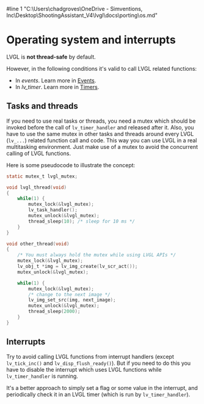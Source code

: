#line 1 "C:\\Users\\chadgroves\\OneDrive - Simventions, Inc\\Desktop\\ShootingAssistant_V4\\lvgl\\docs\\porting\\os.md"
# Operating system and interrupts

LVGL is **not thread-safe** by default.

However, in the following conditions it's valid to call LVGL related functions:
- In *events*. Learn more in [Events](/overview/event).
- In *lv_timer*. Learn more in [Timers](/overview/timer).


## Tasks and threads
If you need to use real tasks or threads, you need a mutex which should be invoked before the call of `lv_timer_handler` and released after it.
Also, you have to use the same mutex in other tasks and threads around every LVGL (`lv_...`) related function call and code.
This way you can use LVGL in a real multitasking environment. Just make use of a mutex to avoid the concurrent calling of LVGL functions.

Here is some pseudocode to illustrate the concept:

```c
static mutex_t lvgl_mutex;

void lvgl_thread(void)
{
    while(1) {
        mutex_lock(&lvgl_mutex);
        lv_task_handler();
        mutex_unlock(&lvgl_mutex);
        thread_sleep(10); /* sleep for 10 ms */
    }
}

void other_thread(void)
{
    /* You must always hold the mutex while using LVGL APIs */
    mutex_lock(&lvgl_mutex);
    lv_obj_t *img = lv_img_create(lv_scr_act());
    mutex_unlock(&lvgl_mutex);

    while(1) {
        mutex_lock(&lvgl_mutex);
        /* change to the next image */
        lv_img_set_src(img, next_image);
        mutex_unlock(&lvgl_mutex);
        thread_sleep(2000);
    }
}
```

## Interrupts
Try to avoid calling LVGL functions from interrupt handlers (except `lv_tick_inc()` and `lv_disp_flush_ready()`). But if you need to do this you have to disable the interrupt which uses LVGL functions while `lv_timer_handler` is running.

It's a better approach to simply set a flag or some value in the interrupt, and periodically check it in an LVGL timer (which is run by `lv_timer_handler`).
